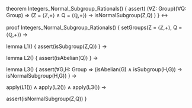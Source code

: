 theorem Integers_Normal_Subgroup_Rationals() {
  assert(
    (∀Z: Group)(∀Q: Group) ⇒
    (Z = ⟨ℤ,+⟩ ∧ Q = ⟨ℚ,+⟩) →
    isNormalSubgroup(Z,Q)
  )
} ↔

proof Integers_Normal_Subgroup_Rationals() {
  setGroups(Z = ⟨ℤ,+⟩, Q = ⟨ℚ,+⟩) →
  
  lemma L1() {
    assert(isSubgroup(Z,Q))
  } →
  
  lemma L2() {
    assert(isAbelian(Q))
  } →
  
  lemma L3() {
    assert(∀G,H: Group ⇒
      (isAbelian(G) ∧ isSubgroup(H,G)) →
      isNormalSubgroup(H,G))
  } →
  
  apply(L1()) ∧
  apply(L2()) ∧
  apply(L3()) →
  
  assert(isNormalSubgroup(Z,Q))
}